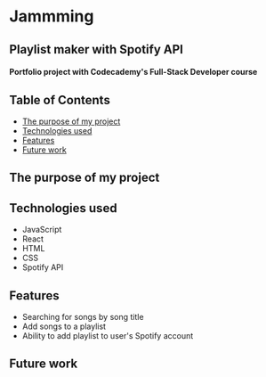 # Jammming
## Playlist maker with Spotify API
#### Portfolio project with Codecademy's Full-Stack Developer course

## Table of Contents
- [The purpose of my project](#purpose)
- [Technologies used](#tech)
- [Features](#features)
- [Future work](#future)

## The purpose of my project <a name="purpose"></a>

## Technologies used <a name="tech"></a>
- JavaScript
- React
- HTML
- CSS
- Spotify API

## Features <a name="features"></a>
- Searching for songs by song title
- Add songs to a playlist
- Ability to add playlist to user's Spotify account

## Future work <a name="future"></a>